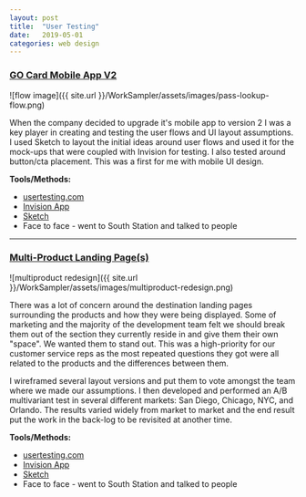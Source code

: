 ```yaml
---
layout: post
title:  "User Testing"
date:   2019-05-01
categories: web design
---
```


### [GO Card Mobile App V2](https://play.google.com/store/apps/details?id=smartdestinations.gocitycard)

![flow image]({{ site.url }}/WorkSampler/assets/images/pass-lookup-flow.png)

When the company decided to upgrade it's mobile app to version 2 I was a key player in creating and testing the user flows and UI layout assumptions. I used Sketch to layout the initial ideas around user flows and used it for the mock-ups that were coupled with Invision for testing. I also tested around button/cta placement. This was a first for me with mobile UI design.

__Tools/Methods:__
- [usertesting.com](https://www.usertesting.com/)
- [Invision App](https://www.invisionapp.com/)
- [Sketch](https://www.sketch.com/)
- Face to face - went to South Station and talked to people

---

### [Multi-Product Landing Page(s)](https://www.smartdestinations.com/boston-attractions-and-tours/_d_Bos-p1.html?pass=Bos_Prod_Go)

![multiproduct redesign]({{ site.url }}/WorkSampler/assets/images/multiproduct-redesign.png)

There was a lot of concern around the destination landing pages surrounding the products and how they were being displayed. Some of marketing and the majority of the development team felt we should break them out of the section they currently reside in and give them their own "space". We wanted them to stand out. This was a high-priority for our customer service reps as the most repeated questions they got were all related to the products and the differences between them.

I wireframed several layout versions and put them to vote amongst the team where we made our assumptions. I then developed and performed an A/B multivariant test in several different markets: San Diego, Chicago, NYC, and Orlando. The results varied widely from market to market and the end result put the work in the back-log to be revisited at another time.

__Tools/Methods:__
- [usertesting.com](https://www.usertesting.com/)
- [Invision App](https://www.invisionapp.com/)
- [Sketch](https://www.sketch.com/)
- Face to face - went to South Station and talked to people
